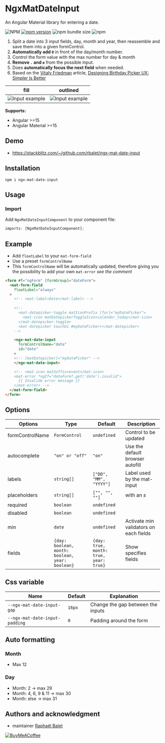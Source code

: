 # NgxMatDateInput
An Angular Material library for entering a date. 

![NPM](https://img.shields.io/npm/l/ngx-href)
[![npm version](https://img.shields.io/npm/v/ngx-mat-date-input.svg)](https://www.npmjs.com/package/ngx-mat-date-input)
![npm bundle size](https://img.shields.io/bundlephobia/min/ngx-mat-date-input)
![npm](https://img.shields.io/npm/dm/ngx-mat-date-input)

1. Split a date into 3 input fields, day, month and year, then reassemble and save them into a given formControl. 
2. **Automatically add `0`** in front of the day/month number.
3. Control the form value with the max number for day & month
4. **Remove `.` and `e`** from the possible input.
5. Does **automatically focus the next field** when needed. 
6. Based on the [Vitaly Friedman](https://www.smashingmagazine.com/author/vitaly-friedman/) article, [Designing Birthday Picker UX: Simpler Is Better](https://www.smashingmagazine.com/2021/05/frustrating-design-patterns-birthday-picker/#designing-a-better-birthday-input)


| fill                                                                                                  | outlined                                                                                                |
| ----------------------------------------------------------------------------------------------------- | ------------------------------------------------------------------------------------------------------- |
| ![Input example](https://raw.githubusercontent.com/rbalet/ngx-mat-date-input/main/assets/example.png) | ![Input example](https://raw.githubusercontent.com/rbalet/ngx-mat-date-input/main/assets/example-2.png) |

**Supports:**
- Angular >=15
- Angular Material >=15

## Demo
- https://stackblitz.com/~/github.com/rbalet/ngx-mat-date-input

 ## Installation

 `npm i ngx-mat-date-input`

 ## Usage

 ### Import

Add `NgxMatDateInputComponent` to your component file:

```ts
imports: [NgxMatDateInputComponent];
```

## Example
*  Add `floatLabel` to your `mat-form-field`
*  Use a preset `formControlName`
*  This `formControlName` will be automatically updated, therefore giving you the possibility to add your own `mat-error` _see the comment_

```html
<form #f="ngForm" [formGroup]="dateForm">
  <mat-form-field
    floatLabel="always"
  >
    <!-- <mat-label>Date</mat-label> -->
    
    <!-- 
      <mat-datepicker-toggle matIconPrefix [for]="myDatePicker">
        <mat-icon matDatepickerToggleIcon>calendar_today</mat-icon>
      </mat-datepicker-toggle>
      <mat-datepicker touchUi #myDatePicker></mat-datepicker> 
    -->

    <ngx-mat-date-input
      formControlName="date"
      id="date"
    >
    <!-- [matDatepicker]="myDatePicker" -->
    </ngx-mat-date-input>

    <!-- <mat-icon matSuffix>event</mat-icon>
    <mat-error *ngIf="dateForm?.get('date').invalid">
      {{ Invalide error message }}
    </mat-error> -->
  </mat-form-field>
</form>
```

## Options

| Options         | Type                                            | Default                                | Description                            |
| --------------- | ----------------------------------------------- | -------------------------------------- | -------------------------------------- |
| formControlName | `FormControl`                                   | `undefined`                            | Control to be updated                  |
| autocomplete    | `"on" or "off"`                                 | `"on"`                                 | Use the default browser autofill       |
| labels          | `string[]`                                      | `["DD", "MM", "YYYY"]`                 | Label used by the mat-input            |
| placeholders    | `string[]`                                      | `["", "", ""]`                         | with an *s*                            |
| required        | `boolean`                                       | `undefined`                            |                                        |
| disabled        | `boolean`                                       | `undefined`                            |                                        |
| min             | `date`                                          | `undefined`                            | Activate min validators on each fields |
| fields          | `{day: boolean, month: boolean, year: boolean}` | `{day: true, month: true, year: true}` | Show specifies fields                  |

## Css variable
| Name                           | Default | Explanation                       |
| ------------------------------ | ------- | --------------------------------- |
| `--ngx-mat-date-input-gap`     | `16px`  | Change the gap between the inputs |
| `--ngx-mat-date-input-padding` | `0`     | Padding around the form           |

## Auto formatting
### Month
- Max 12

### Day
- Month: 2 -> max 29
- Month: 4, 6, 9 & 11 -> max 30
- Month: else -> max 31 

## Authors and acknowledgment
* maintainer [Raphaël Balet](https://github.com/rbalet)

[![BuyMeACoffee](https://www.buymeacoffee.com/assets/img/custom_images/purple_img.png)](https://www.buymeacoffee.com/widness)

